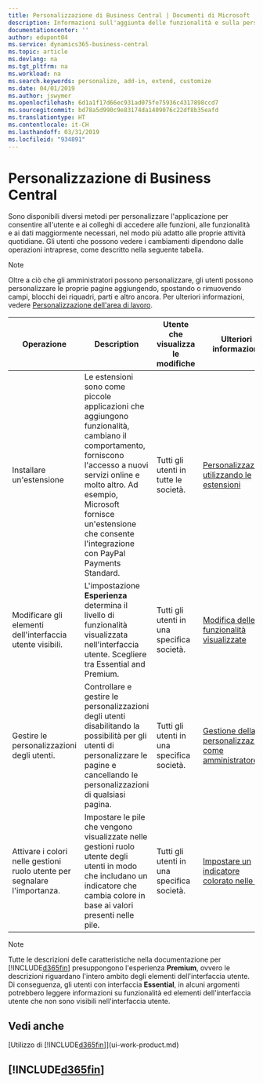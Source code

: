 ```yaml
---
title: Personalizzazione di Business Central | Documenti di Microsoft
description: Informazioni sull'aggiunta delle funzionalità e sulla personalizzazione di Business Central.
documentationcenter: ''
author: edupont04
ms.service: dynamics365-business-central
ms.topic: article
ms.devlang: na
ms.tgt_pltfrm: na
ms.workload: na
ms.search.keywords: personalize, add-in, extend, customize
ms.date: 04/01/2019
ms.author: jswymer
ms.openlocfilehash: 6d1a1f17d66ec931ad075fe75936c4317898ccd7
ms.sourcegitcommit: bd78a5d990c9e83174da1409076c22df8b35eafd
ms.translationtype: HT
ms.contentlocale: it-CH
ms.lasthandoff: 03/31/2019
ms.locfileid: "934891"
---
```

# <a name="customizing-business-central"></a>Personalizzazione di Business Central
Sono disponibili diversi metodi per personalizzare l'applicazione per consentire all'utente e ai colleghi di accedere alle funzioni, alle funzionalità e ai dati maggiormente necessari, nel modo più adatto alle proprie attività quotidiane. Gli utenti che possono vedere i cambiamenti dipendono dalle operazioni intraprese, come descritto nella seguente tabella.

> [!NOTE]
> Oltre a ciò che gli amministratori possono personalizzare, gli utenti possono personalizzare le proprie pagine aggiungendo, spostando o rimuovendo campi, blocchi dei riquadri, parti e altro ancora. Per ulteriori informazioni, vedere [Personalizzazione dell'area di lavoro](ui-personalization-user.md).

| Operazione    |  Description  |  Utente che visualizza le modifiche  |  Ulteriori informazioni  |
|-----|---------------|---------|-------|
|Installare un'estensione|Le estensioni sono come piccole applicazioni che aggiungono funzionalità, cambiano il comportamento, forniscono l'accesso a nuovi servizi online e molto altro. Ad esempio, Microsoft fornisce un'estensione che consente l'integrazione con PayPal Payments Standard.|Tutti gli utenti in tutte le società.|[Personalizzazione utilizzando le estensioni](ui-extensions.md)|
|Modificare gli elementi dell'interfaccia utente visibili.|L'impostazione **Esperienza** determina il livello di funzionalità visualizzata nell'interfaccia utente. Scegliere tra Essential and Premium.|Tutti gli utenti in una specifica società.|[Modifica delle funzionalità visualizzate](ui-experiences.md)|
|Gestire le personalizzazioni degli utenti.|Controllare e gestire le personalizzazioni degli utenti disabilitando la possibilità per gli utenti di personalizzare le pagine e cancellando le personalizzazioni di qualsiasi pagina.|Tutti gli utenti in una specifica società.|[Gestione della personalizzazione come amministratore](ui-personalization-manage.md)|
|Attivare i colori nelle gestioni ruolo utente per segnalare l'importanza.|Impostare le pile che vengono visualizzate nelle gestioni ruolo utente degli utenti in modo che includano un indicatore che cambia colore in base ai valori presenti nelle pile.|Tutti gli utenti in una specifica società.|[Impostare un indicatore colorato nelle pile](admin-how-set-up-colored-indicator-on-cues.md)|

> [!NOTE]
> Tutte le descrizioni delle caratteristiche nella documentazione per [!INCLUDE[d365fin](includes/d365fin_md.md)] presuppongono l'esperienza **Premium**, ovvero le descrizioni riguardano l'intero ambito degli elementi dell'interfaccia utente. Di conseguenza, gli utenti con interfaccia **Essential**, in alcuni argomenti potrebbero leggere informazioni su funzionalità ed elementi dell'interfaccia utente che non sono visibili nell'interfaccia utente.

## <a name="see-also"></a>Vedi anche
[Utilizzo di [!INCLUDE[d365fin](includes/d365fin_md.md)]](ui-work-product.md)  

## [!INCLUDE[d365fin](includes/free_trial_md.md)]  
